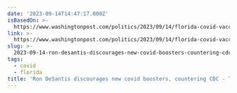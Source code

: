 ```yaml
---
date: '2023-09-14T14:47:17.000Z'
isBasedOn: >-
  https://www.washingtonpost.com/politics/2023/09/14/florida-covid-vaccine-desantis-ladapo/
link: >-
  https://www.washingtonpost.com/politics/2023/09/14/florida-covid-vaccine-desantis-ladapo/
slug: >-
  2023-09-14-ron-desantis-discourages-new-covid-boosters-countering-cdc-the-washingto
tags:
  - covid
  - florida
title: 'Ron DeSantis discourages new covid boosters, countering CDC - The Washingto'
---
```


